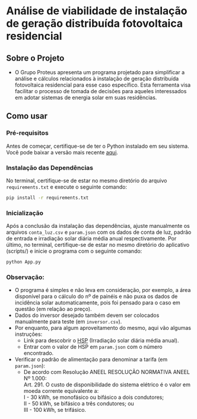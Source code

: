 # Análise de viabilidade de instalação de geração distribuída fotovoltaica residencial

## Sobre o Projeto
- O Grupo Proteus apresenta um programa projetado para simplificar a análise e cálculos relacionados à instalação de geração distribuída fotovoltaica residencial para esse caso específico. Esta ferramenta visa facilitar o processo de tomada de decisões para aqueles interessados em adotar sistemas de energia solar em suas residências.

## Como usar

### Pré-requisitos

Antes de começar, certifique-se de ter o Python instalado em seu sistema. Você pode baixar a versão mais recente [aqui](https://www.python.org/downloads/).

### Instalação das Dependências

No terminal, certifique-se de estar no mesmo diretório do arquivo `requirements.txt` e execute o seguinte comando:
```bash
pip install -r requirements.txt
```
### Inicialização
Após a conclusão da instalação das dependências, ajuste manualmente os arquivos `conta_luz.csv` e `param.json` com os dados de conta de luz, padrão de entrada e irradiação solar diária média anual respectivamente. Por último, no terminal, certifique-se de estar no mesmo diretório do aplicativo (scripts/) e inicie o programa com o seguinte comando:
```bash
python App.py
```

### Observação:
- O programa é simples e não leva em consideração, por exemplo, a área disponível para o cálculo do nº de painéis e não puxa os dados de incidência solar automaticamente, pois foi pensado para o caso em questão (em relação ao preço).
- Dados do inversor desejado também devem ser colocados manualmente para teste (em `inversor.csv`).
- Por enquanto, para algum aproveitamento do mesmo, aqui vão algumas instruções:
    - Link para descobrir o [HSP](http://www.cresesb.cepel.br/index.php?section=sundata) (Irradiação solar diária média anual).
    - Entrar com o valor de HSP em `param.json` com o número encontrado.
- Verificar o padrão de alimentação para denominar a tarifa (em `param.json`):
    - De acordo com Resolução ANEEL RESOLUÇÃO NORMATIVA ANEEL Nº 1.000:    
    Art. 291. O custo de disponibilidade do sistema elétrico é o valor em moeda corrente equivalente a:     
    I - 30 kWh, se monofásico ou bifásico a dois condutores;       
    II - 50 kWh, se bifásico a três condutores; ou  
    III - 100 kWh, se trifásico.
